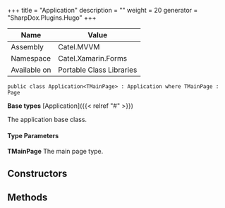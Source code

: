 

+++
title = "Application" 
description = ""
weight = 20
generator = "SharpDox.Plugins.Hugo"
+++

Name|Value
---|---
Assembly|Catel.MVVM
Namespace|Catel.Xamarin.Forms
Available on|Portable Class Libraries

```
public class Application<TMainPage> : Application where TMainPage : Page 
```

**Base types**
[Application]({{< relref "#" >}})

The application base class.

#### Type Parameters

**TMainPage**
The main page type.

## Constructors

## Methods

